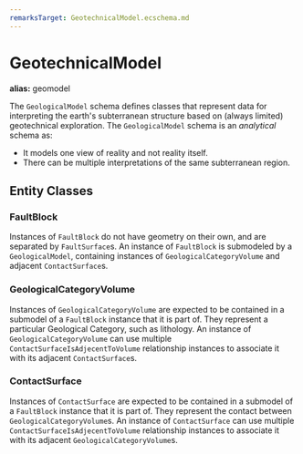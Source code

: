 ```yaml
---
remarksTarget: GeotechnicalModel.ecschema.md
---
```


# GeotechnicalModel

**alias:** geomodel

The `GeologicalModel` schema defines classes that represent data for interpreting the earth's subterranean structure based on (always limited) geotechnical exploration. The `GeologicalModel` schema is an *analytical* schema as:

- It models one view of reality and not reality itself.
- There can be multiple interpretations of the same subterranean region.

## Entity Classes

### FaultBlock

Instances of `FaultBlock` do not have geometry on their own, and are separated by `FaultSurface`s. An instance of `FaultBlock` is submodeled by a `GeologicalModel`, containing instances of `GeologicalCategoryVolume` and adjacent `ContactSurface`s.

### GeologicalCategoryVolume

Instances of `GeologicalCategoryVolume` are expected to be contained in a submodel of a `FaultBlock` instance that it is part of. They represent a particular Geological Category, such as lithology. An instance of `GeologicalCategoryVolume` can use multiple `ContactSurfaceIsAdjecentToVolume` relationship instances to associate it with its adjacent `ContactSurface`s.

### ContactSurface

Instances of `ContactSurface` are expected to be contained in a submodel of a `FaultBlock` instance that it is part of. They represent the contact between `GeologicalCategoryVolume`s. An instance of `ContactSurface` can use multiple `ContactSurfaceIsAdjecentToVolume` relationship instances to associate it with its adjacent `GeologicalCategoryVolume`s.